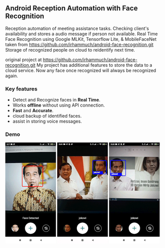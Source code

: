 ## Android Reception Automation with Face Recognition

Reception automation of meeting assistance tasks. Checking client's availability and stores a audio message if person not available. 
Real Time Face Recognition using Google MLKit, Tensorflow Lite, & MobileFaceNet taken from https://github.com/irhammuch/android-face-recognition.git
Storage of recognized people on cloud to reidentify next time.

original project at 
https://github.com/irhammuch/android-face-recognition.git
My project has additional features to store the data to a cloud service. Now any face once recognized will always be recognized again.

### Key features

- Detect and Recognize faces in **Real Time**.
- Works **offline** without using API connection.
- **Fast** and **Accurate**.
- cloud backup of identified faces.
- assist in storing voice messages.

### Demo

![Register Face](/screenshots/ss_small_1.gif)
![Register Face](/screenshots/ss_small_2.gif)
![Register Face](/screenshots/ss_small_3.gif)
